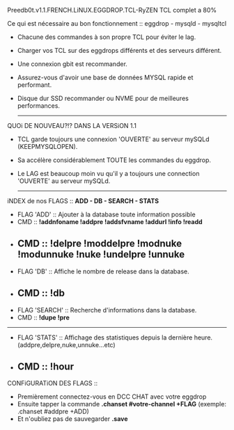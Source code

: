 Preedb0t.v1.1.FRENCH.LiNUX.EGGDROP.TCL-RyZEN
TCL complet a 80%

Ce qui est nécessaire au bon fonctionnement :: eggdrop - mysqld - mysqltcl

- Chacune des commandes à son propre TCL pour éviter le lag.
- Charger vos TCL sur des eggdrops différents et des serveurs différent.
- Une connexion gbit est recommander.
- Assurez-vous d'avoir une base de données MYSQL rapide et performant.
- Disque dur SSD recommander ou NVME pour de meilleures performances.

  -------------------------------------------------------------------------------------------------------

QUOi DE NOUVEAU?!? DANS LA VERSiON 1.1

- TCL garde toujours une connexion 'OUVERTE' au serveur mySQLd (KEEPMYSQLOPEN).
- Sa accélère considérablement TOUTE les commandes du eggdrop.
- Le LAG est beaucoup moin vu qu'il y a toujours une connection 'OUVERTE' au serveur mySQLd.

  -------------------------------------------------------------------------------------------------------
  
iNDEX de nos FLAGS :: **ADD - DB - SEARCH - STATS**

- FLAG 'ADD' :: Ajouter à la database toute information possible
- CMD :: **!addnfoname !addpre !addsfvname !addurl !info !readd**
- CMD :: **!delpre !moddelpre !modnuke !modunnuke !nuke !undelpre !unnuke**
  -------------------------------------------------------------------------------------------------------
- FLAG 'DB' :: Affiche le nombre de release dans la database.
- CMD :: **!db**
  -------------------------------------------------------------------------------------------------------
- FLAG 'SEARCH' :: Recherche d'informations dans la database.
- CMD :: **!dupe !pre**
-------------------------------------------------------------------------------------------------------
- FLAG 'STATS' :: Affichage des statistiques depuis la dernière heure. (addpre,delpre,nuke,unnuke...etc)
- CMD :: **!hour**
  -------------------------------------------------------------------------------------------------------
  
CONFiGURATiON DES FLAGS ::

- Premièrement connectez-vous en DCC CHAT avec votre eggdrop
- Ensuite tapper la commande **.chanset #votre-channel +FLAG** (exemple: .chanset #addpre +ADD)
- Et n'oubliez pas de sauvegarder **.save**


